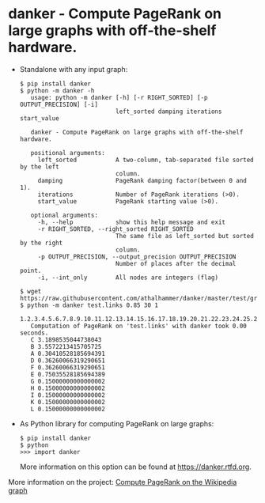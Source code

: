 # danker - Compute PageRank on large graphs with off-the-shelf hardware.
 
* Standalone with any input graph:
   ```
   $ pip install danker
   $ python -m danker -h
      usage: python -m danker [-h] [-r RIGHT_SORTED] [-p OUTPUT_PRECISION] [-i]
                              left_sorted damping iterations start_value

      danker - Compute PageRank on large graphs with off-the-shelf hardware.

      positional arguments:
        left_sorted           A two-column, tab-separated file sorted by the left
                              column.
        damping               PageRank damping factor(between 0 and 1).
        iterations            Number of PageRank iterations (>0).
        start_value           PageRank starting value (>0).

      optional arguments:
        -h, --help            show this help message and exit
        -r RIGHT_SORTED, --right_sorted RIGHT_SORTED
                              The same file as left_sorted but sorted by the right
                              column.
        -p OUTPUT_PRECISION, --output_precision OUTPUT_PRECISION
                              Number of places after the decimal point.
        -i, --int_only        All nodes are integers (flag)

   $ wget https://raw.githubusercontent.com/athalhammer/danker/master/test/graphs/test.links
   $ python -m danker test.links 0.85 30 1
      1.2.3.4.5.6.7.8.9.10.11.12.13.14.15.16.17.18.19.20.21.22.23.24.25.26.27.28.29.30.
      Computation of PageRank on 'test.links' with danker took 0.00 seconds.
      C	3.1898535044738043
      B	3.5572213415705725
      A	0.30410528185694391
      D	0.36260066319290651
      F	0.36260066319290651
      E	0.75035528185694389
      G	0.15000000000000002
      H	0.15000000000000002
      I	0.15000000000000002
      K	0.15000000000000002
      L	0.15000000000000002
   ```

* As Python library for computing PageRank on large graphs:
   ```
   $ pip install danker
   $ python
   >>> import danker
   ```
   More information on this option can be found at https://danker.rtfd.org.

More information on the project: [Compute PageRank on the Wikipedia graph](https://github.com/athalhammer/danker)

